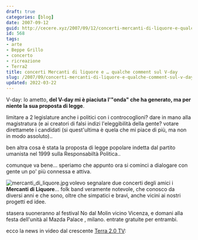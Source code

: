 ```yaml
---
draft: true
categories: [blog]
date: 2007-09-12
guid: http://cecere.xyz/2007/09/12/concerti-mercanti-di-liquore-e-qualche-comment-sul-v-day/
id: 568
tags:
- arte
- Beppe Grillo
- concerto
- ricreazione
- Terra2
title: concerti Mercanti di liquore e … qualche comment sul V-day
slug: /2007/09/concerti-mercanti-di-liquore-e-qualche-comment-sul-v-day/
updated: 2022-03-22
---
```


V-day: lo ametto, **del V-day mi è piaciuta l'"onda" che ha generato, ma per niente la sua proposta di legge**.
  
limitare a 2 legislature anche i politici con i controcoglioni? dare in mano alla magistratura (e ai creatori di falsi indizi l'eleggibilità della gente? votare direttamete i candidati (si quest'ultima è quela che mi piace di più, ma non in modo assoluto)..

ben altra cosa è stata la proposta di legge popolare indetta dal partito umanista nel 1999 sulla Responsabiltà Politica..
  
comunque va bene… speriamo che appunto ora si cominci a dialogare con gente un po' più connessa e attiva.

<img src='http://cecere.xyz/wp-content/uploads/sites/3/2007/09/mercanti_di_liquore.jpg' alt='mercanti_di_liquore.jpg' align="left" />volevo segnalare due concerti degli amici i **Mercanti di Liquore**… folk band veramente notevole, che conosco da diversi anni e che sono, oltre che simpatici e bravi, anche vicini ai nostri progetti ed idee.

stasera suoneranno al festival No dal Molin vicino Vicenza, e domani alla festa dell'unità al Mazda Palace , milano. entrate gratuite per entrambi.

ecco la news in video dal crescente [Terra 2.0 TV](http://www.terra2.tv):